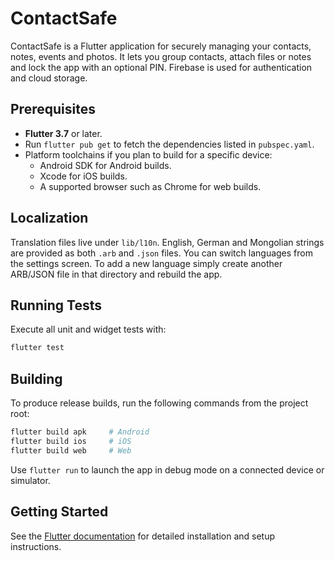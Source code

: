 # ContactSafe

ContactSafe is a Flutter application for securely managing your contacts, notes, events and photos. It lets you group contacts, attach files or notes and lock the app with an optional PIN. Firebase is used for authentication and cloud storage.

## Prerequisites

- **Flutter 3.7** or later.
- Run `flutter pub get` to fetch the dependencies listed in `pubspec.yaml`.
- Platform toolchains if you plan to build for a specific device:
  - Android SDK for Android builds.
  - Xcode for iOS builds.
  - A supported browser such as Chrome for web builds.

## Localization

Translation files live under `lib/l10n`. English, German and Mongolian strings
are provided as both `.arb` and `.json` files. You can switch languages from the
settings screen. To add a new language simply create another ARB/JSON file in
that directory and rebuild the app.

## Running Tests

Execute all unit and widget tests with:

```bash
flutter test
```

## Building

To produce release builds, run the following commands from the project root:

```bash
flutter build apk     # Android
flutter build ios     # iOS
flutter build web     # Web
```

Use `flutter run` to launch the app in debug mode on a connected device or simulator.

## Getting Started

See the [Flutter documentation](https://docs.flutter.dev/) for detailed installation and setup instructions.

